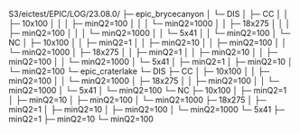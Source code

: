 S3/eictest/EPIC/LOG/23.08.0/
├─ epic_brycecanyon
│  └─ DIS
│     ├─ CC
│     │  ├─ 10x100
│     │  │  ├─ minQ2=100
│     │  │  └─ minQ2=1000
│     │  ├─ 18x275
│     │  │  ├─ minQ2=100
│     │  │  └─ minQ2=1000
│     │  └─ 5x41
│     │     └─ minQ2=100
│     └─ NC
│        ├─ 10x100
│        │  ├─ minQ2=1
│        │  ├─ minQ2=10
│        │  ├─ minQ2=100
│        │  └─ minQ2=1000
│        ├─ 18x275
│        │  ├─ minQ2=1
│        │  ├─ minQ2=10
│        │  ├─ minQ2=100
│        │  └─ minQ2=1000
│        └─ 5x41
│           ├─ minQ2=1
│           ├─ minQ2=10
│           └─ minQ2=100
└─ epic_craterlake
   └─ DIS
      ├─ CC
      │  ├─ 10x100
      │  │  ├─ minQ2=100
      │  │  └─ minQ2=1000
      │  ├─ 18x275
      │  │  ├─ minQ2=100
      │  │  └─ minQ2=1000
      │  └─ 5x41
      │     └─ minQ2=100
      └─ NC
         ├─ 10x100
         │  ├─ minQ2=1
         │  ├─ minQ2=10
         │  ├─ minQ2=100
         │  └─ minQ2=1000
         ├─ 18x275
         │  ├─ minQ2=1
         │  ├─ minQ2=10
         │  ├─ minQ2=100
         │  └─ minQ2=1000
         └─ 5x41
            ├─ minQ2=1
            ├─ minQ2=10
            └─ minQ2=100
